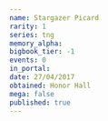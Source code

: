 ```yaml
---
name: Stargazer Picard
rarity: 1
series: tng
memory_alpha:
bigbook_tier: -1
events: 0
in_portal:
date: 27/04/2017
obtained: Honor Hall
mega: false
published: true
---
```



